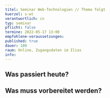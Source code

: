 ```yaml
---
titel: Seminar Web-Technologien // Thema folgt
kuerzel: s-wt
verantwortlich: cn
typ: seminar
pflicht: false
termine: 2022-05-17 13:00
empfohlene-voraussetzungen: 
published: true
dauer: 180
raum: Online, Zugangsdaten im Ilias
info: 
---
```


## Was passiert heute?

## Was muss vorbereitet werden?

